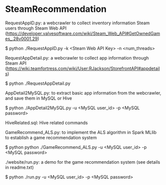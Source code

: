 # SteamRecommendation
RequestAppID.py: a webcrawler to collect inventory information Steam users through Steam Web API (https://developer.valvesoftware.com/wiki/Steam_Web_API#GetOwnedGames_.28v0001.29) 

$ python ./RequestAppID.py -k \<Steam Web API Key\> -n \<num_threads\>


RequestAppDetail.py: a webcrawler to collect app information through Steam API (https://wiki.teamfortress.com/wiki/User:RJackson/StorefrontAPI#appdetails)

$ python ./RequestAppDetail.py


AppDetail2MySQL.py: to extract basic app information from the webcrawler, and save them in MySQL or Hive

$ python ./AppDetail2MySQL.py -u \<MySQL user_id\> -p \<MySQL password\>


HiveRelated.sql: Hive related commands


GameRecommend_ALS.py: to implement the ALS algorithm in Spark MLlib to establish a game recommendation system

$ python python ./GameRecommend_ALS.py -u \<MySQL user_id\> -p \<MySQL password\>


./website/run.py: a demo for the game recommendation system (see details in readme.txt)

$ python ./run.py -u \<MySQL user_id\> -p \<MySQL password\>
